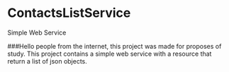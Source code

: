 # ContactsListService
Simple Web Service

###Hello people from the internet, this project was made for proposes of study. This project contains a simple web service with a resource that return a list of json objects.
